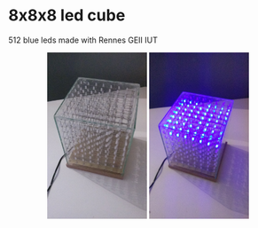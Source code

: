 # 8x8x8 led cube

512 blue leds made with Rennes GEII IUT 

<p align="center">
  <img src="./img/1.jpg" height="300">
  <img src="./img/2.jpg" height="300">
</p>

